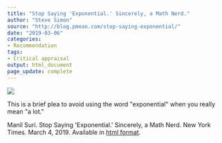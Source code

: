 ```yaml
---
title: "Stop Saying 'Exponential.' Sincerely, a Math Nerd."
author: "Steve Simon"
source: "http://blog.pmean.com/stop-saying-exponential/"
date: "2019-03-06"
categories:
- Recommendation
tags:
- Critical appraisal
output: html_document
page_update: complete
---
```


![](http://www.pmean.com/new-images/19/stop-saying-exponential01.png)

<div class="notes">

This is a brief plea to avoid using the word "exponential" when you really mean "a lot."

Manil Suri. Stop Saying 'Exponential.' Sincerely, a Math Nerd. New York Times. March 4, 2019. Available in [html format][sur1].

[sur1]: https://www.nytimes.com/2019/03/04/opinion/exponential-language-math.html

</div>


